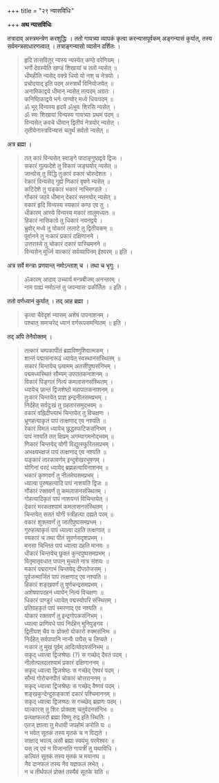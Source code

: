+++
title = "२९ न्यासविधिः"

+++
**अथ न्यासविधिः**

तत्रादाव् अस्त्रमन्त्रेण करशुद्धिः । ततो गायत्र्या व्यापकं कृत्वा करन्यासपूर्वकम् अङ्गन्यासं कुर्यात्, तस्य सर्वमन्त्रसाधारणत्वात् । तत्राङ्गन्यासो व्यासेन दर्शितः ।

> हृदि तत्सवितुर् न्यस्य न्यस्येत् कण्ठे वरेणियम् ।  
> भर्गो देवस्येति खण्डं शिखायां च ततो न्यसेत् ॥  
> धीमहीति न्यसेद् वक्त्रे धियो यो नश् च नेत्रयोः ।  
> प्रचोदयाद् इति पदम् अस्त्रार्थे विनियोजयेत् ॥  
> अनामिकाद्वये धीमान् न्यसेत् तत्पदम् अग्रतः ।  
> कनिष्ठिकाद्वये भर्गः पाण्योर् मध्ये धियःपदम् ॥  
> ॐ भूर् विन्यस्य हृदये ॐभुवः शिरसि न्यसेत् ।  
> ॐ स्वः शिखायां विन्यस्य गायत्र्याः प्रथमं पदम् ॥  
> विन्यसेत् कवचे धीमान् द्वितीयं नेत्रयोर् न्यसेत् ।  
> तृतीयेनास्त्रविन्यासं चतुर्थं सर्वतो न्यसेत् ॥

अत्र ब्रह्मा ।

> तत् कारं विन्यसेत् स्वाङ्गे पादाङ्गुष्ठद्वये द्विजः ।  
> सकारं गुल्फदेशे तु विकारं जङ्घयोर् न्यसेत् ॥  
> जान्वोस् तु विद्धि तुःकारं वकारं चोरुदेशतः ।  
> रेकारं विन्यसेद् गुह्ये णिकारं वृषणे न्यसेत् ॥  
> कटिदेशे तु यङ्कारं भकारं नाभिमण्डले ।  
> र्गोकारं जठरे धीमान् देकारं स्तनयोर् न्यसेत् ॥  
> वकारं हृदि विन्यस्य स्यकारं कण्ठ एव तु ।  
> धीकारम् आस्ये विन्यस्य मकारं तालुमध्यतः ॥  
> हिकारं नासिकाग्रे तु धिकारं नयनद्वये ।  
> भ्रुवोर् मध्ये तु योकारं ललाटे तु द्वितीयकम् ॥  
> पूर्वानने तु नःकारं प्रकारं दक्षिणानने ।  
> उत्तरास्ये तु चोकारं दकारं पास्चिमनने ॥  
> विन्यसेन् मूर्ध्नि यात्कारं सर्वव्यापिनम् ईश्वरम् ॥ इति ।

अत्र सर्वे मन्त्राः प्रणवान्त् नमोऽन्ताश् च । तथा च भृगुः ।

> ॐकारम् आदाव् उच्चार्य मन्त्रबीजम् अनन्तरम् ।  
> नाम ग्राह्यं नमोऽन्तं तु जपन्यासः प्रकीर्तितः ॥ इति ।

ततो वर्णध्यानं कुर्यात् । तद् आह ब्रह्मा ।

> कृत्वा चैवेदृशं न्यासम् अशेषं पापनाशनम् ।  
> पश्चात् समाचरेद् ध्यानं वर्णरूपसमन्वितम् ॥ इति ।

तद् अपि तेनैवोक्तम् ।

> तत्कारं चम्पकापीतं ब्रह्मविष्णुशिवात्मकम् ।  
> शान्तं पद्मासनारूढं ध्यायेत् स्वस्थानसंस्थितम् ॥  
> सकारं चिन्तयेच् छ्यामम् अतसीपुष्पसंनिभम् ।  
> पद्ममध्यस्थितं सौम्यम् उपपातकनाशनम् ॥  
> विकारं पिङ्गलं नित्यं कमलासनसंस्थितम् ।  
> ध्यायेच् छान्तं द्विजशेष्ठो महापातकनाशनम् ॥  
> तुःकारं चिन्तयेत् प्राज्ञ इन्द्रनीलसमप्रभम् ।  
> निर्दहेत् सर्वदुःखं तु ग्रहतारसमुद्भवम् ॥  
> वकारं वह्निदीप्त्याभं चिन्तयेत् तु विचक्षणः ।  
> भ्रूणहत्याकृतं पापं तत्क्षणाद् एव नश्यति ॥  
> रेकारं विमलं ध्यायेच् छुद्धस्फटिकसंनिभम् ।  
> पापं नश्यति तत् क्षिप्रम् अगम्यागमनोद्भवम् ॥  
> णिकारं चिन्तयेद् योगी विद्युत्स्फुरितसप्रभम् ।  
> अभक्ष्यभक्षजं पापं तत्क्षणाद् एव नश्यति ॥  
> यङ्कारं तारकावर्णम् इन्दुशेखरभूषणम् ।  
> योगिनां वरदं ध्यायेद् ब्रह्महत्याविनाशनम् ॥  
> भकारं कृष्णवर्णं तु नीलमेघसमप्रभम् ।  
> ध्यात्वा पुरुषहत्यादि पापं नाशयति द्विजः ॥  
> र्गोकारं रक्तवर्णं तु कमलासनसंस्थितम् ।  
> गोहत्यादिकृतं पापं नाशयन्तं विचिन्तयेत् ॥  
> देकारं मरकतश्यामं कमलासनसंस्थितम् ।  
> चिन्तयेत् सततं योगी स्त्रीहत्या दह्यते परम् ॥  
> वकारं शुक्लवर्णं तु जातीपुष्पसमप्रभम् ।  
> गुरुहत्याकृतं पापं ध्यात्वा दहति तत्क्षणात् ॥  
> स्यकारं च तथा पीतं सुवर्णसदृशप्रभम् ।  
> मनसा चिन्तितं पापं ध्यात्वा दहति मानवः ॥  
> धीकारं चिन्तयेच् छुक्लं कुन्दपुष्पसमप्रभम् ।  
> पितृमातृवधात् पापान् मुच्यते नात्र संशयः ॥  
> मकारं पद्मरागाभं चिन्तयेद् दीप्ततेजसम् ।  
> पूर्वजन्मार्जितं पापं तत्क्षणाद् एव नश्यति ॥  
> हिकारं शङ्खवर्णं तु पूर्णचन्द्रसमप्रभम् ।  
> अशेषपापदहनं ध्यायेन् नित्यं विचक्षणः ॥  
> धिकारं पाण्डुरं ध्यायेत् पद्मस्योपरि संस्थितम् ।  
> प्रतिग्रहकृतं पापं स्मरणाद् एव नश्यति ॥  
> योकारं रक्तवर्णं तु इन्द्रगोपकसंनिभम् ।  
> ध्यात्वा प्राणिवधे पापं निर्दहेन् मुनिपुङ्गव ।  
> द्वितीयश् चैव यः प्रोक्तो योकारो रुक्मसंनिभः ॥  
> निर्दहेत् सर्वपापानि नान्यैः पापैस् च लिप्यते ।  
> नःकारं तु मुखं पूर्वम् आदित्योदयसंनिभम् ॥  
> सकृद् ध्यात्वा द्विजश्रेष्ठः (?) स गच्छेद् दैवतं पदम् ।  
> नीलोत्पलदलश्यामं प्रकारं दक्षिणाननम् ॥  
> सकृद् ध्यात्वा द्विजश्रेष्ठः स गच्छेद् ऐश्वरं पदम् ।  
> सौम्यं गोरोचनपीतं चोकारं चोत्तराननम् ॥  
> सकृद् ध्यात्वा द्विजश्रेष्ठः स गच्छेद् वैष्णवं पदम् ।  
> शङ्खकुन्देन्दुसङ्काशं दकारं पश्चिमाननम् ॥  
> सकृद् ध्यात्वा द्विजश्र्ष्ठः स गच्च्छेद् ब्रह्मणः पदम् ।  
> यात्कारस् तु शिरः प्रोक्तश् चतुर्वदनसंनिभः ॥  
> प्रत्यक्षफलदो ब्रह्मा विष्णू रुद्र इति स्थितिः ।  
> एतज् ज्ञात्वा तु मेधावी जपहोमं करोति यः ॥  
> न भवेत् सूतकं तस्य मृतकं च न विद्यते ।  
> साक्षाद् भवत्य् असौ ब्रह्मा स्वयंभूः परमेश्वरः ॥  
> यस् त्व् एवं न विजानाति गायत्रीं तु यथाविधि ।  
> कल्पितं सूतकं तस्य मृतकं च मयानघ ॥  
> नैव दानफलं तस्य नैव यज्ञफलं लभेत् ।  
> न च तीर्थफलं प्रोक्तं तस्यैवं सूतके सति ॥

